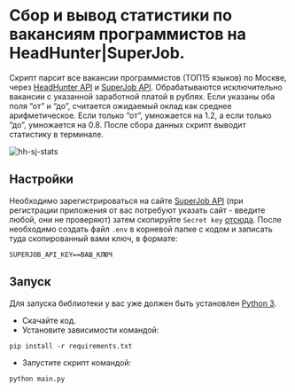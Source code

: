# Сбор и вывод статистики по вакансиям программистов на HeadHunter|SuperJob.


Скрипт парсит все вакансии программистов (ТОП15 языков) по Москве, через [HeadHunter API](https://dev.hh.ru/) и 
[SuperJob API](https://api.superjob.ru/). Обрабатываются исключительно вакансии с указанной заработной платой в рублях.
Если указаны оба поля “от” и “до”, считается ожидаемый оклад как среднее арифметическое. Если только “от”, умножается 
на 1.2, а если только “до”, умножается на 0.8. После сбора данных скрипт выводит статистику в терминале.

![hh-sj-stats](https://i.postimg.cc/JtVQ3dZH/hh-sj-stats.png)

## Настройки

Необходимо зарегистрироваться на сайте [SuperJob API](https://api.superjob.ru/register) (при регистрации приложения от 
вас потребуют указать сайт - введите любой, они не проверяют) затем скопируйте `Secret key`
[отсюда](https://api.superjob.ru/info/).
После необходимо создать файл `.env` в корневой папке с кодом и записать туда скопированный вами ключ, в формате:
```
SUPERJOB_API_KEY==ВАШ_КЛЮЧ
```

## Запуск

Для запуска библиотеки у вас уже должен быть установлен 
[Python 3](https://www.python.org/downloads/release/python-379/).

- Скачайте код.
- Установите зависимости командой:
```
pip install -r requirements.txt
```
- Запустите скрипт командой:
```
python main.py
```
